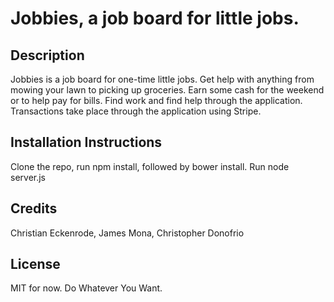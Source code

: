**Jobbies**, a job board for little jobs.
=======

Description
-----------
Jobbies is a job board for one-time little jobs. Get help with anything from mowing your lawn to picking up groceries. Earn some cash for the weekend or to help pay for bills. Find work and find help through the application. Transactions take place through the application using Stripe.

Installation Instructions
-------------------------
Clone the repo, run npm install, followed by bower install. Run node server.js

Credits
-------
Christian Eckenrode, James Mona, Christopher Donofrio

License 
-------
MIT for now. Do Whatever You Want.
